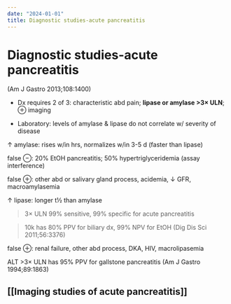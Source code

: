```yaml
---
date: "2024-01-01"
title: Diagnostic studies-acute pancreatitis
---
```



# Diagnostic studies-acute pancreatitis

(Am J Gastro 2013;108:1400)

- Dx requires 2 of 3: characteristic abd pain; **lipase or amylase >3× ULN**; ⊕ imaging

- Laboratory: levels of amylase & lipase do not correlate w/ severity of disease

↑ amylase: rises w/in hrs, normalizes w/in 3-5 d (faster than lipase)

false ⊖: 20% EtOH pancreatitis; 50% hypertriglyceridemia (assay interference)

false ⊕: other abd or salivary gland process, acidemia, ↓ GFR, macroamylasemia

↑ lipase: longer t½ than amylase

> 3× ULN 99% sensitive, 99% specific for acute pancreatitis

> 10k has 80% PPV for biliary dx, 99% NPV for EtOH (Dig Dis Sci 2011;56:3376)

false ⊕: renal failure, other abd process, DKA, HIV, macrolipasemia

ALT >3× ULN has 95% PPV for gallstone pancreatitis (Am J Gastro 1994;89:1863)

## [[Imaging studies of acute pancreatitis]]
